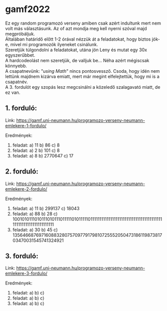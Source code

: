 # gamf2022
Ez egy random programozó verseny amiben csak azért indultunk mert nem volt más választásunk. Az of azt mondja meg kell nyerni szóval majd megpróbáljuk.  
Általában határidő előtt 1-2 órával nézzük át a feladatokat, hogy biztos jók-e, mivel mi programozók ilyeneket csinálunk.  
Szeretjük túlgondolni a feladatokat, utána jön Leny és mutat egy 30x egyszerűbbet.  
A hardcodeolást nem szeretjük, de valljuk be... Néha azért mégiscsak könnyebb.  
A csapatnevünk: "_using Math_" nincs pontosvessző. Csoda, hogy idén nem lettünk majdnem kizárva emiatt, mert már megint elfelejtettük, hogy mi is a csapatnév.  
A 3. fordulót egy szopás lesz megcsinálni a közeledő szalagavató miatt, de ez van.
## 1. forduló:
Link: https://gamf.uni-neumann.hu/programozo-verseny-neumann-emlekere-1-fordulo/

Eredmények:
1. feladat:
  a) 11
  b) 86
  c) 8
2. feladat:
  a) 2
  b) 101
  c) 8
3. feladat:
  a) 8
  b) 2770647
  c) 17

## 2. forduló:
Link: https://gamf.uni-neumann.hu/programozo-verseny-neumann-emlekere-2-fordulo/

Eredmények:
1. feladat:
  a) 11
  b) 299137
  c) 18043
2. feladat:
  a) 88
  b) 28
  c) 1001010111010111010111011111010111110111111111111111111111111111111111111111111111111111111111111111
3. feladat:
  a) 30
  b) 45
  c) 1356466876971608832807570977917981072555205047318611987381703470031545741324921

## 3. forduló:
Link: https://gamf.uni-neumann.hu/programozo-verseny-neumann-emlekere-3-fordulo/

Eredmények:
1. feladat:
  a)
  b)
  c)
2. feladat:
  a)
  b)
  c)
3. feladat:
  a)
  b)
  c)